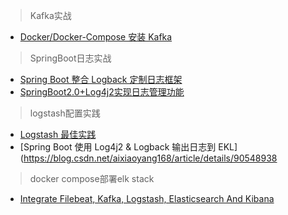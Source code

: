 > Kafka实战

* [Docker/Docker-Compose 安装 Kafka](https://juejin.cn/post/7091842457318473764)

> SpringBoot日志实战

* [Spring Boot 整合 Logback 定制日志框架](https://tobebetterjavaer.com/springboot/logback.html#%E7%BC%96%E7%A8%8B%E5%96%B5%E5%AE%9E%E6%88%98%E9%A1%B9%E7%9B%AE%E7%9A%84%E6%97%A5%E5%BF%97%E6%A1%88%E4%BE%8B%E5%88%86%E6%9E%90)
* [SpringBoot2.0+Log4j2实现日志管理功能](https://juejin.cn/post/7098939871191892004)

> logstash配置实践

* [Logstash 最佳实践](https://doc.yonyoucloud.com/doc/logstash-best-practice-cn/index.html)
* [Spring Boot 使用 Log4j2 & Logback 输出日志到 EKL](https://blog.csdn.net/aixiaoyang168/article/details/90548938

> docker compose部署elk stack

* [Integrate Filebeat, Kafka, Logstash, Elasticsearch And Kibana](https://github.com/eunsour/docker-elk)